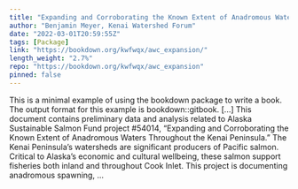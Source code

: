 ```yaml
---
title: "Expanding and Corroborating the Known Extent of Anadromous Waters in the Kenai Peninsula Throughout the Kenai Peninsula"
author: "Benjamin Meyer, Kenai Watershed Forum"
date: "2022-03-01T20:59:55Z"
tags: [Package]
link: "https://bookdown.org/kwfwqx/awc_expansion/"
length_weight: "2.7%"
repo: "https://bookdown.org/kwfwqx/awc_expansion"
pinned: false
---
```


This is a minimal example of using the bookdown package to write a book. The output format for this example is bookdown::gitbook. [...] This document contains preliminary data and analysis related to Alaska Sustainable Salmon Fund project #54014, “Expanding and Corroborating the Known Extent of Anadromous Waters Throughout the Kenai Peninsula.” The Kenai Peninsula’s watersheds are significant producers of Pacific salmon. Critical to Alaska’s economic and cultural wellbeing, these salmon support fisheries both inland and throughout Cook Inlet. This project is documenting anadromous spawning, ...
